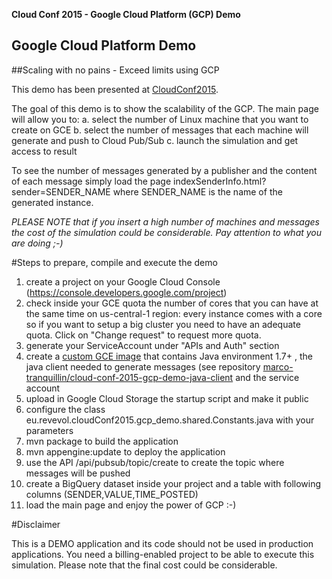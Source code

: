 **Cloud Conf 2015 - Google Cloud Platform (GCP) Demo**

## Google Cloud Platform Demo
##Scaling with no pains - Exceed limits using GCP

This demo has been presented at [CloudConf2015](http://2015.cloudconf.it/).

The goal of this demo is to show the scalability of the GCP.
The main page will allow you to:
a. select the number of Linux machine that you want to create on GCE
b. select the number of messages that each machine will generate and push to Cloud Pub/Sub
c. launch the simulation and get access to result

To see the number of messages generated by a publisher and the content of each message simply
load the page indexSenderInfo.html?sender=SENDER_NAME where SENDER_NAME is the name of the generated
instance.

*PLEASE NOTE that if you insert a high number of machines and messages the cost of the simulation could be 
considerable. Pay attention to what you are doing ;-)*

#Steps to prepare, compile and execute the demo

1. create a project on your Google Cloud Console (https://console.developers.google.com/project)
2. check inside your GCE quota the number of cores that you can have at the same time on us-central-1 region: every instance comes with a core so if you want to setup a big cluster you need to have an adequate quota. Click on "Change request" to request more quota.
3. generate your ServiceAccount under "APIs and Auth" section
4. create a [custom GCE image](https://cloud.google.com/compute/docs/images) that contains Java environment 1.7+ , the java client needed to generate messages (see repository [marco-tranquillin/cloud-conf-2015-gcp-demo-java-client](https://github.com/marco-tranquillin/cloud-conf-2015-gcp-demo-java-client) and the service account
5. upload in Google Cloud Storage the startup script and make it public
6. configure the class eu.revevol.cloudConf2015.gcp_demo.shared.Constants.java with your parameters
7. mvn package to build the application
8. mvn appengine:update to deploy the application 
9. use the API /api/pubsub/topic/create to create the topic where messages will be pushed
10. create a BigQuery dataset inside your project and a table with following columns (SENDER,VALUE,TIME_POSTED)
11. load the main page and enjoy the power of GCP :-)

#Disclaimer

This is a DEMO application and its code should not be used in production applications.
You need a billing-enabled project to be able to execute this simulation. Please note that the final
cost could be considerable. 
